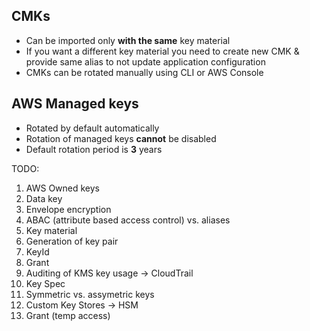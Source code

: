 ## CMKs
* Can be imported only **with the same** key material
* If you want a different key material you need to create new CMK & provide same alias to not update application configuration
* CMKs can be rotated manually using CLI or AWS Console


## AWS Managed keys
* Rotated by default automatically
* Rotation of managed keys **cannot** be disabled
* Default rotation period is **3** years


TODO:

1. AWS Owned keys
2. Data key
3. Envelope encryption
4. ABAC (attribute based access control) vs. aliases
5. Key material
6. Generation of key pair
7. KeyId
8. Grant
9. Auditing of KMS key usage -> CloudTrail
10. Key Spec
11. Symmetric vs. assymetric keys
12. Custom Key Stores -> HSM
13. Grant (temp access)
